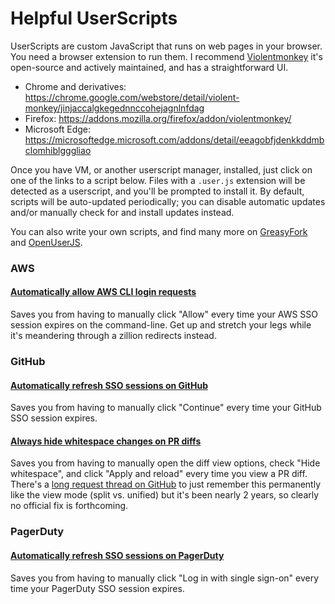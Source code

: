 # Helpful UserScripts

UserScripts are custom JavaScript that runs on web pages in your browser. You need a browser extension to run them. I recommend [Violentmonkey](https://violentmonkey.github.io) it's open-source and actively maintained, and has a straightforward UI.

- Chrome and derivatives: https://chrome.google.com/webstore/detail/violent-monkey/jinjaccalgkegednnccohejagnlnfdag
- Firefox: https://addons.mozilla.org/firefox/addon/violentmonkey/
- Microsoft Edge: https://microsoftedge.microsoft.com/addons/detail/eeagobfjdenkkddmbclomhiblgggliao

Once you have VM, or another userscript manager, installed, just click on one of the links to a script below. Files with a `.user.js` extension will be detected as a userscript, and you'll be prompted to install it. By default, scripts will be auto-updated periodically; you can disable automatic updates and/or manually check for and install updates instead.

You can also write your own scripts, and find many more on [GreasyFork](https://greasyfork.org/) and [OpenUserJS](https://openuserjs.org/).

### AWS

#### [Automatically allow AWS CLI login requests](https://raw.githubusercontent.com/alyssa-indigo/userscripts/main/aws-sso-auto-allow.user.js)

Saves you from having to manually click "Allow" every time your AWS SSO session expires on the command-line. Get up and stretch your legs while it's meandering through a zillion redirects instead.

### GitHub

#### [Automatically refresh SSO sessions on GitHub](https://raw.githubusercontent.com/alyssa-indigo/userscripts/main/github-sso-auto-continue.user.js)

Saves you from having to manually click "Continue" every time your GitHub SSO session expires.

#### [Always hide whitespace changes on PR diffs](https://raw.githubusercontent.com/alyssa-indigo/userscripts/main/github-hide-diff-whitespace.user.js)

Saves you from having to manually open the diff view options, check "Hide whitespace", and click "Apply and reload" every time you view a PR diff. There's a [long request thread on GitHub](https://github.com/orgs/community/discussions/5486) to just remember this permanently like the view mode (split vs. unified) but it's been nearly 2 years, so clearly no official fix is forthcoming.

### PagerDuty

#### [Automatically refresh SSO sessions on PagerDuty](https://raw.githubusercontent.com/alyssa-indigo/userscripts/main/pagerduty-auto-sso.user.js)

Saves you from having to manually click "Log in with single sign-on" every time your PagerDuty SSO session expires.
